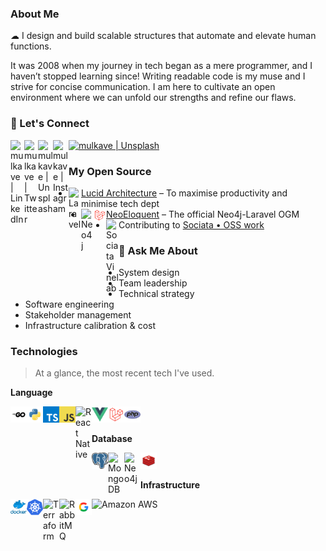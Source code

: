 
### About Me
☁ I design and build scalable structures that automate and elevate human functions.

It was 2008 when my journey in tech began as a mere programmer, and I haven’t stopped learning since! Writing readable code is my muse and I strive for concise communication. I am here to cultivate an open environment where we can unfold our strengths and refine our flaws.

### 🤝 Let's Connect

[<img align="left" alt="mulkave | LinkedIn" width="22px" src="https://logo.clearbit.com/linkedin.com" />][linkedin]
[<img align="left" alt="mulkave | Twitter" width="22px" src="https://logo.clearbit.com/twitter.com"/>][twitter]
[<img align="left" alt="mulkave | Unsplash" width="24px" src="https://logo.clearbit.com/discord.com" />][discord]
[<img align="left" alt="mulkave | Instagram" width="25px" src="https://logo.clearbit.com/instagram.com" />][instagram]
[<img alt="mulkave | Unsplash" width="24px" src="https://logo.clearbit.com/unsplash.com" />][unsplash]

[linkedin]: https://linkedin.com/in/abedhalawi
[twitter]: https://twitter.com/mulkave
[instagram]: https://instagram.com/mulkave
[unsplash]: https://unsplash.com/@mulkave
[discord]: https://discord.gg/H6UGemYT

### My Open Source

- <img align="left" alt="Laravel" width="20px" src="https://logo.clearbit.com/lucidarch.dev" /> [Lucid Architecture](https://github.com/lucidarch) – To maximise productivity and minimise tech dept
- <img align="left" alt="Neo4j" width="20px" src="https://logo.clearbit.com/neo4j.com" /><img align="left" alt="Laravel" width="20px" src="https://raw.githubusercontent.com/github/explore/80688e429a7d4ef2fca1e82350fe8e3517d3494d/topics/laravel/laravel.png" /> [NeoEloquent](https://github.com/vinelab/neoeloquent) – The official Neo4j-Laravel OGM
- <img align="left" alt="Sociata Vinelab" width="20px" src="https://logo.clearbit.com/sociata.com" /> Contributing to [Sociata • OSS work](https://github.com/vinelab)

### 💬 Ask Me About

- System design
- Team leadership
- Technical strategy
- Software engineering
- Stakeholder management
- Infrastructure calibration & cost

### Technologies
> At a glance, the most recent tech I've used.


**Language**

<img align="left" alt="Go" width="26px" src="https://raw.githubusercontent.com/github/explore/80688e429a7d4ef2fca1e82350fe8e3517d3494d/topics/go/go.png" />
<img align="left" alt="Python" width="26px" src="https://raw.githubusercontent.com/github/explore/80688e429a7d4ef2fca1e82350fe8e3517d3494d/topics/python/python.png" />
<img align="left" alt="TS" width="26px" src="https://raw.githubusercontent.com/github/explore/80688e429a7d4ef2fca1e82350fe8e3517d3494d/topics/typescript/typescript.png" />
<img align="left" alt="JS" width="26px" src="https://raw.githubusercontent.com/github/explore/80688e429a7d4ef2fca1e82350fe8e3517d3494d/topics/javascript/javascript.png" />
<img align="left" alt="React Native" width="26px" src="https://logo.clearbit.com/reactnative.dev" />
<img align="left" alt="VueJS" width="26px" src="https://raw.githubusercontent.com/github/explore/80688e429a7d4ef2fca1e82350fe8e3517d3494d/topics/vue/vue.png" />
<img align="left" alt="Laravel" width="26px" src="https://raw.githubusercontent.com/github/explore/80688e429a7d4ef2fca1e82350fe8e3517d3494d/topics/laravel/laravel.png" />
<img alt="PHP" width="26px" src="https://raw.githubusercontent.com/github/explore/80688e429a7d4ef2fca1e82350fe8e3517d3494d/topics/php/php.png" />


**Database**

<img align="left" alt="PostgreSQL" width="26px" src="https://raw.githubusercontent.com/github/explore/80688e429a7d4ef2fca1e82350fe8e3517d3494d/topics/postgresql/postgresql.png" />
<img align="left" alt="MongoDB" width="26px" src="https://logo.clearbit.com/mongodb.com" />
<img align="left" alt="Neo4j" width="26px" src="https://logo.clearbit.com/neo4j.com" />
<img alt="Redis" width="26px" src="https://raw.githubusercontent.com/github/explore/80688e429a7d4ef2fca1e82350fe8e3517d3494d/topics/redis/redis.png" />

**Infrastructure**

<img align="left" alt="Docker" width="26px" src="https://raw.githubusercontent.com/github/explore/80688e429a7d4ef2fca1e82350fe8e3517d3494d/topics/docker/docker.png" />
<img align="left" alt="Kubernetes" width="26px" src="https://raw.githubusercontent.com/github/explore/80688e429a7d4ef2fca1e82350fe8e3517d3494d/topics/kubernetes/kubernetes.png" />
<img align="left" alt="Terraform" width="26px" src="https://cdn.worldvectorlogo.com/logos/terraform-enterprise.svg"" />
<img align="left" alt="RabbitMQ" width="26px" src="https://logo.clearbit.com/rabbitmq.com" />
<img align="left" alt="GCP" width="26px" src="https://raw.githubusercontent.com/github/explore/80688e429a7d4ef2fca1e82350fe8e3517d3494d/topics/google/google.png" />
<img alt="Amazon AWS" width="26px" src="https://logo.clearbit.com/aws.amazon.com" />


